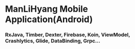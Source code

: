 # ManLiHyang Mobile Application(Android)
 ### RxJava, Timber, Dexter, Firebase, Koin, ViewModel, Crashlytics, Glide, DataBinding, Grpc...
